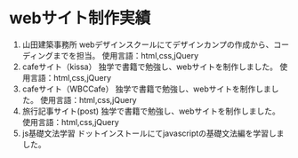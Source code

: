 # webサイト制作実績
1. 山田建築事務所
  webデザインスクールにてデザインカンプの作成から、コーディングまでを担当。
使用言語：html,css,jQuery
2. cafeサイト（kissa）
  独学で書籍で勉強し、webサイトを制作しました。
  使用言語：html,css,jQuery
3. cafeサイト（WBCCafe）
  独学で書籍で勉強し、webサイトを制作しました。
  使用言語：html,css,jQuery
4. 旅行記事サイト(post)
  独学で書籍で勉強し、webサイトを制作しました。
  使用言語：html,css,jQuery
5. js基礎文法学習
  ドットインストールにてjavascriptの基礎文法編を学習しました。